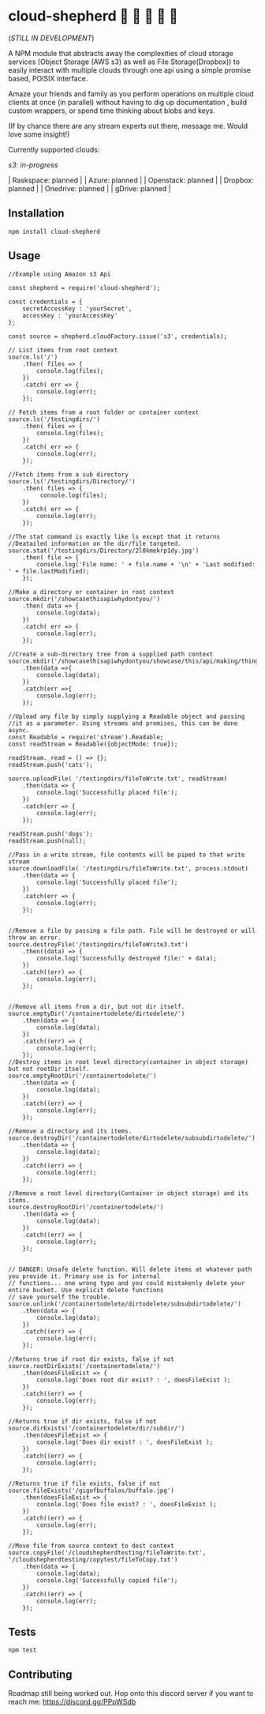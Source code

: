 cloud-shepherd :ox: :dromedary_camel: :cow2: :water_buffalo: :ram: 
=========

(*STILL IN DEVELOPMENT*)

A NPM module that abstracts away the complexities of cloud storage services
(Object Storage (AWS s3) as well as File Storage(Dropbox)) to easily interact with multiple clouds through one api
using a simple promise based, POISIX interface. 

Amaze your friends and family as you perform operations on multiple cloud clients at once (in parallel)
without having to dig up documentation , build custom wrappers, or spend time thinking about blobs and keys. 

(If by chance there are any stream experts out there, message me. Would love some insight!)

Currently supported clouds:

*s3: in-progress*

| Raskspace: planned |
| Azure: planned |
| Openstack: planned |
| Dropbox: planned |
| Onedrive: planned |
| gDrive: planned |


## Installation

  `npm install cloud-shepherd`


## Usage
    
    //Example using Amazon s3 Api 
    
    const shepherd = require('cloud-shepherd');
    
    const credentials = {
        secretAccessKey : 'yourSecret',
        accessKey : 'yourAccessKey'
    };

    const source = shepherd.cloudFactory.issue('s3', credentials);

    // List items from root context
    source.ls('/')
        .then( files => {
            console.log(files);
        })
        .catch( err => {
            console.log(err);
        });
    
    // Fetch items from a root folder or container context
    source.ls('/testingdirs/')
        .then( files => {
            console.log(files);
        })
        .catch( err => {
            console.log(err);
        });
    
    //Fetch items from a sub directory
    source.ls('/testingdirs/Directory/')
        .then( files => {
             console.log(files);
        })
        .catch( err => {
            console.log(err);
        });
    
    //The stat command is exactly like ls except that it returns
    //Deatailed information on the dir/file targeted.
    source.stat('/testingdirs/Directory/2l0kmekrp1dy.jpg')
        .then( file => {
            console.log('File name: ' + file.name + '\n' + 'Last modified: ' + file.lastModified);
        });
        
    //Make a directory or container in root context
    source.mkdir('/showcasethisapiwhydontyou/')
        .then( data => {
            console.log(data);
        })
        .catch( err => {
            console.log(err);
        });
    
    //Create a sub-directory tree from a supplied path context
    source.mkdir('/showcasethisapiwhydontyou/showcase/this/api/making/things/')
        .then(data =>{
            console.log(data);
        })
        .catch(err =>{
            console.log(err);
        });
    
    //Upload any file by simply supplying a Readable object and passing
    //it as a parameter. Using streams and promises, this can be done async.
    const Readable = require('stream').Readable;
    const readStream = Readable({objectMode: true});
    
    readStream._read = () => {};
    readStream.push('cats');
    
    source.uploadFile( '/testingdirs/fileToWrite.txt', readStream)
        .then(data => {
            console.log('Successfully placed file');
        })
        .catch(err => {
            console.log(err);
        });
    
    readStream.push('dogs');
    readStream.push(null);

    //Pass in a write stream, file contents will be piped to that write stream
    source.downloadFile( '/testingdirs/fileToWrite.txt', process.stdout)
        .then(data => {
            console.log('Successfully placed file');
        })
        .catch(err => {
            console.log(err);
        });
        
        
    //Remove a file by passing a file path. File will be destroyed or will throw an error.
    source.destroyFile('/testingdirs/fileToWrite3.txt')
        .then((data) => {
            console.log('Successfully destroyed file:' + data);
        })
        .catch((err) => {
            console.log(err);
        });
        
        
    //Remove all items from a dir, but not dir itself.
    source.emptyDir('/containertodelete/dirtodelete/')
        .then(data => {
            console.log(data);
        })
        .catch((err) => {
            console.log(err);
        });
    //Destroy items in root level directory(container in object storage) but not rootDir itself.
    source.emptyRootDir('/containertodelete/')
        .then(data => {
            console.log(data);
        })
        .catch((err) => {
            console.log(err);
        });
    
    //Remove a directory and its items.
    source.destroyDir('/containertodelete/dirtodelete/subsubdirtodelete/')
        .then(data => {
            console.log(data);
        })
        .catch((err) => {
            console.log(err);
        });
    
    //Remove a root level directory(Container in object storage) and its items.
    source.destroyRootDir('/containertodelete/')
        .then(data => {
            console.log(data);
        })
        .catch((err) => {
            console.log(err);
        });
    
    
    // DANGER: Unsafe delete function. Will delete items at whatever path you provide it. Primary use is for internal
    // functions... one wrong typo and you could mistakenly delete your entire bucket. Use explicit delete functions
    // save yourself the trouble.
    source.unlink('/containertodelete/dirtodelete/subsubdirtodelete/')
        .then(data => {
            console.log(data);
        })
        .catch((err) => {
            console.log(err);
        });
        
    //Returns true if root dir exists, false if not
    source.rootDirExists('/containertodelete/')
        .then(doesFileExist => {
            console.log('Does root dir exist? : ', doesFileExist );
        })
        .catch((err) => {
            console.log(err);
        });
    
    //Returns true if dir exists, false if not
    source.dirExists('/containertodelete/dir/subdir/')
        .then(doesFileExist => {
            console.log('Does dir exist? : ', doesFileExist );
        })
        .catch((err) => {
            console.log(err);
        });
    
    //Returns true if file exists, false if not
    source.fileExists('/gigofbuffalos/buffalo.jpg')
        .then(doesFileExist => {
            console.log('Does file exist? : ', doesFileExist );
        })
        .catch((err) => {
            console.log(err);
        });
        
    //Move file from source context to dest context
    source.copyFile('/cloudshepherdtesting/fileToWrite.txt', '/cloudshepherdtesting/copytest/fileToCopy.txt')
        .then(data => {
            console.log(data);
            console.log('Successfully copied file');
        })
        .catch((err) => {
            console.log(err);
        });

## Tests

  `npm test`

## Contributing

Roadmap still being worked out. Hop onto this discord server if you want to reach me: https://discord.gg/PPpWSdb
